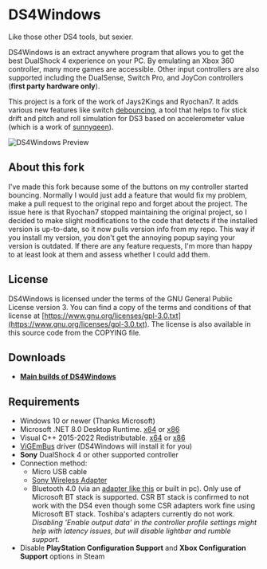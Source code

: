 # DS4Windows

Like those other DS4 tools, but sexier.

DS4Windows is an extract anywhere program that allows you to get the best
DualShock 4 experience on your PC. By emulating an Xbox 360 controller, many
more games are accessible. Other input controllers are also supported including the
DualSense, Switch Pro, and JoyCon controllers (**first party hardware only**).

This project is a fork of the work of Jays2Kings and Ryochan7. It adds various new features like switch 
[debouncing](https://www.ganssle.com/debouncing.pdf), a tool that helps to fix stick drift and pitch and roll simulation
for DS3 based on accelerometer value (which is a work of [sunnyqeen](https://github.com/sunnyqeen)).

![DS4Windows Preview](https://raw.githubusercontent.com/Ryochan7/DS4Windows/jay/ds4winwpf_screen_20200412.png)

## About this fork

I've made this fork because some of the buttons on my controller started bouncing. Normally I would just add a
feature that would fix my problem, make a pull request to the original repo and forget about the project. 
The issue here is that Ryochan7 stopped maintaining the original project, so I decided to make slight 
modifications to the code that detects if the installed version is up-to-date, so it now pulls version info from my 
repo. This way if you install my version, you don't get the annoying popup saying your version is outdated. If there 
are any feature requests, I'm more than happy to at least look at them and assess whether I could add them.

## License

DS4Windows is licensed under the terms of the GNU General Public License version 3.
You can find a copy of the terms and conditions of that license at
[https://www.gnu.org/licenses/gpl-3.0.txt](https://www.gnu.org/licenses/gpl-3.0.txt). The license is also
available in this source code from the COPYING file.

## Downloads

- **[Main builds of DS4Windows](https://github.com/schmaldeo/DS4Windows/releases)**

## Requirements

- Windows 10 or newer (Thanks Microsoft)
- Microsoft .NET 8.0 Desktop Runtime. [x64](https://dotnet.microsoft.com/en-us/download/dotnet/thank-you/runtime-desktop-8.0.0-windows-x64-installer) or [x86](https://dotnet.microsoft.com/en-us/download/dotnet/thank-you/runtime-desktop-8.0.0-windows-x86-installer)
- Visual C++ 2015-2022 Redistributable. [x64](https://aka.ms/vs/17/release/vc_redist.x64.exe) or [x86](https://aka.ms/vs/17/release/vc_redist.x86.exe)
- [ViGEmBus](https://vigem.org/) driver (DS4Windows will install it for you)
- **Sony** DualShock 4 or other supported controller
- Connection method:
  - Micro USB cable
  - [Sony Wireless Adapter](https://www.amazon.com/gp/product/B01KYVLKG2)
  - Bluetooth 4.0 (via an
  [adapter like this](https://www.newegg.com/Product/Product.aspx?Item=N82E16833166126)
  or built in pc). Only use of Microsoft BT stack is supported. CSR BT stack is
  confirmed to not work with the DS4 even though some CSR adapters work fine
  using Microsoft BT stack. Toshiba's adapters currently do not work.
  *Disabling 'Enable output data' in the controller profile settings might help with latency issues, but will disable lightbar and rumble support.*
- Disable **PlayStation Configuration Support** and
**Xbox Configuration Support** options in Steam
